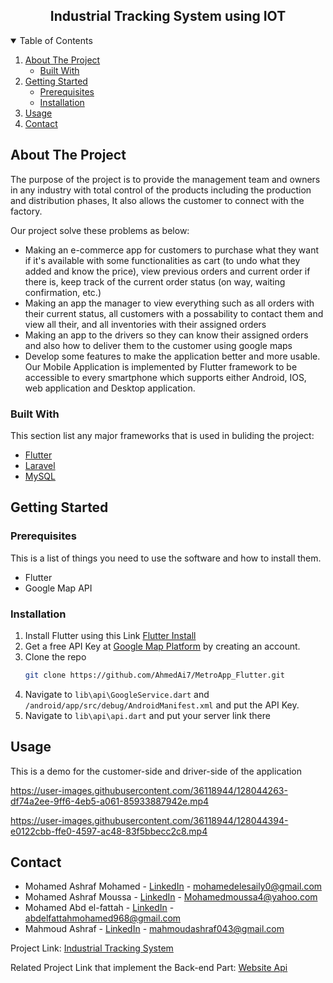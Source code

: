   <h2 align="center">Industrial Tracking System using IOT</h2>


<!-- TABLE OF CONTENTS -->
<details open="open">
  <summary>Table of Contents</summary>
  <ol>
    <li>
      <a href="#about-the-project">About The Project</a>
      <ul>
        <li><a href="#built-with">Built With</a></li>
      </ul>
    </li>
    <li>
      <a href="#getting-started">Getting Started</a>
      <ul>
        <li><a href="#prerequisites">Prerequisites</a></li>
        <li><a href="#installation">Installation</a></li>
      </ul>
    </li>
    <li><a href="#usage">Usage</a></li>
    <li><a href="#contact">Contact</a></li>
  </ol>
</details>



<!-- ABOUT THE PROJECT -->
## About The Project

The purpose of the project is to provide the management team and owners in any industry with total control of the products
including the production and distribution phases, It also allows the customer to connect with the factory.

Our project solve these problems as below:

* Making an e-commerce app for customers to purchase what they want if it's available 
with some functionalities as cart (to undo what they added and know the price),
view previous orders and current order if there is, keep track of the current order status (on way, waiting confirmation, etc.)
* Making an app the manager to view everything such as all orders with their current status, all customers with a possability to contact them and view all their, and all inventories with their assigned orders
* Making an app to the drivers so they can know their assigned orders and also how to deliver them to the customer using google maps
* Develop some features to make the application better and more usable. Our Mobile Application is implemented by Flutter framework to be accessible to every smartphone which supports either Android, IOS, web application and Desktop application.


### Built With

This section list any major frameworks that is used in buliding the project:
* [Flutter](https://flutter.dev/)
* [Laravel](https://laravel.com/)
* [MySQL](https://www.mysql.com/)

<!-- GETTING STARTED -->
## Getting Started


### Prerequisites

This is a list of things you need to use the software and how to install them.
* Flutter
* Google Map API

### Installation

1. Install Flutter using this Link [Flutter Install](https://flutter.dev/docs/get-started/install/windows)
2. Get a free API Key at [Google Map Platform](https://developers.google.com/maps) by creating an account.
3. Clone the repo
   ```sh
   git clone https://github.com/AhmedAi7/MetroApp_Flutter.git
   ```
3. Navigate to ```lib\api\GoogleService.dart``` and ```/android/app/src/debug/AndroidManifest.xml``` and put the API Key.
4. Navigate to ```lib\api\api.dart``` and put your server link there


<!-- USAGE EXAMPLES -->
## Usage
This is a demo for the customer-side and driver-side of the application

https://user-images.githubusercontent.com/36118944/128044263-df74a2ee-9ff6-4eb5-a061-85933887942e.mp4

https://user-images.githubusercontent.com/36118944/128044394-e0122cbb-ffe0-4597-ac48-83f5bbecc2c8.mp4


<!-- CONTACT -->
## Contact

* Mohamed Ashraf Mohamed - [LinkedIn](https://www.linkedin.com/in/mohamed-el-esaily/) - mohamedelesaily0@gmail.com
* Mohamed Ashraf Moussa - [LinkedIn](https://www.linkedin.com/in/mohamed-moussa-baab731a5/) - Mohamedmoussa4@yahoo.com
* Mohamed Abd el-fattah - [LinkedIn](https://www.linkedin.com/in/mohamed-abdelfattah-28a283189/) - abdelfattahmohamed968@gmail.com
* Mahmoud Ashraf - [LinkedIn](https://www.linkedin.com/in/mahmoud-ashraf-51b3321a2/) - mahmoudashraf043@gmail.com

Project Link: [Industrial Tracking System](https://github.com/Industrial-Tracking-System/BackTracking-App)

Related Project Link that implement the Back-end Part: [Website Api](https://github.com/Industrial-Tracking-System/Website-Api)
